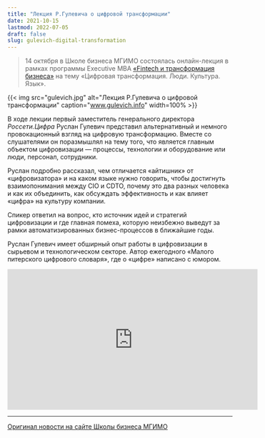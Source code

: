 ```yaml
---
title: "Лекция Р.Гулевича о цифровой трансформации"
date: 2021-10-15
lastmod: 2022-07-05
draft: false
slug: gulevich-digital-transformation
---
```


> 14 октября в Школе бизнеса МГИМО состоялась онлайн-лекция в рамках программы Executive MBA [«Fintech и трансформация бизнеса»](https://emba.mgimo.ru/) на тему «Цифровая трансформация. Люди. Культура. Язык».

{{< img src="gulevich.jpg" alt="Лекция Р.Гулевича о цифровой трансформации" caption="www.gulevich.info"  width=100% >}}

В ходе лекции первый заместитель генерального директора *Россети.Цифра* Руслан Гулевич представил альтернативный и немного провокационный взгляд на цифровую трансформацию. Вместе со слушателями он поразмышлял на тему того, что является главным объектом цифровизации — процессы, технологии и оборудование или люди, персонал, сотрудники.

Руслан подробно рассказал, чем отличается «айтишник» от «цифровизатора» и на каком языке нужно говорить, чтобы достигнуть взаимопонимания между CIO и CDTO, почему это два разных человека и как их объединить, как обсуждать эффективность и как влияет «цифра» на культуру компании.

Спикер ответил на вопрос, кто источник идей и стратегий цифровизации и где главная помеха, которую неизбежно выведут за рамки автоматизированных бизнес-процессов в ближайшие годы.

Руслан Гулевич имеет обширный опыт работы в цифровизации в сырьевом и технологическом секторе. Автор ежегодного «Малого питерского цифрового словаря», где о «цифре» написано с юмором.

<iframe allow="accelerometer; autoplay; clipboard-write; encrypted-media; gyroscope; picture-in-picture" allowfullscreen="" frameborder="0" height="315" src="https://www.youtube.com/embed/zIoHqxRniFs" title="YouTube video player" width="560"></iframe>

---

[Оригинал новости на сайте Школы бизнеса МГИМО](https://mba.mgimo.ru/news/gulevich-digital)

